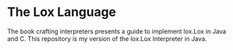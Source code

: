 # The Lox Language

The book crafting interpreters presents a guide to implement lox.Lox in Java and C.
This repository is my version of the lox.Lox Interpreter in Java.
